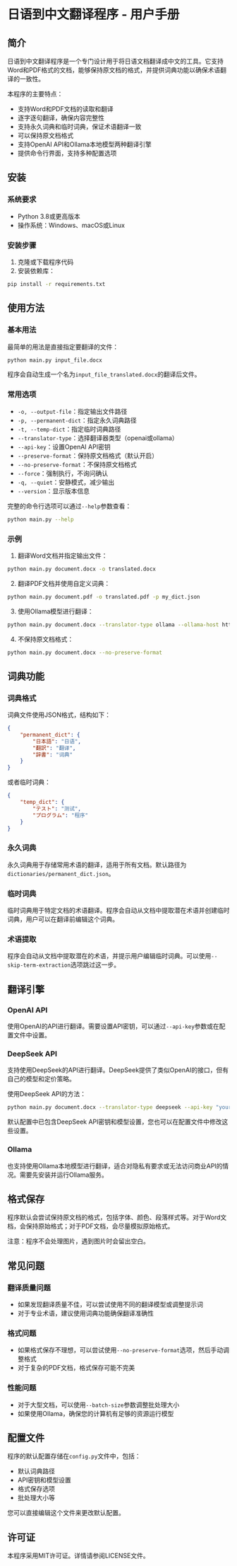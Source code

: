 # 日语到中文翻译程序 - 用户手册

## 简介

日语到中文翻译程序是一个专门设计用于将日语文档翻译成中文的工具。它支持Word和PDF格式的文档，能够保持原文档的格式，并提供词典功能以确保术语翻译的一致性。

本程序的主要特点：

- 支持Word和PDF文档的读取和翻译
- 逐字逐句翻译，确保内容完整性
- 支持永久词典和临时词典，保证术语翻译一致
- 可以保持原文档格式
- 支持OpenAI API和Ollama本地模型两种翻译引擎
- 提供命令行界面，支持多种配置选项

## 安装

### 系统要求

- Python 3.8或更高版本
- 操作系统：Windows、macOS或Linux

### 安装步骤

1. 克隆或下载程序代码
2. 安装依赖库：

```bash
pip install -r requirements.txt
```

## 使用方法

### 基本用法

最简单的用法是直接指定要翻译的文件：

```bash
python main.py input_file.docx
```

程序会自动生成一个名为`input_file_translated.docx`的翻译后文件。

### 常用选项

- `-o, --output-file`：指定输出文件路径
- `-p, --permanent-dict`：指定永久词典路径
- `-t, --temp-dict`：指定临时词典路径
- `--translator-type`：选择翻译器类型（openai或ollama）
- `--api-key`：设置OpenAI API密钥
- `--preserve-format`：保持原文档格式（默认开启）
- `--no-preserve-format`：不保持原文档格式
- `--force`：强制执行，不询问确认
- `-q, --quiet`：安静模式，减少输出
- `--version`：显示版本信息

完整的命令行选项可以通过`--help`参数查看：

```bash
python main.py --help
```

### 示例

1. 翻译Word文档并指定输出文件：

```bash
python main.py document.docx -o translated.docx
```

2. 翻译PDF文档并使用自定义词典：

```bash
python main.py document.pdf -o translated.pdf -p my_dict.json
```

3. 使用Ollama模型进行翻译：

```bash
python main.py document.docx --translator-type ollama --ollama-host http://localhost:11434
```

4. 不保持原文档格式：

```bash
python main.py document.docx --no-preserve-format
```

## 词典功能

### 词典格式

词典文件使用JSON格式，结构如下：

```json
{
    "permanent_dict": {
        "日本語": "日语",
        "翻訳": "翻译",
        "辞書": "词典"
    }
}
```

或者临时词典：

```json
{
    "temp_dict": {
        "テスト": "测试",
        "プログラム": "程序"
    }
}
```

### 永久词典

永久词典用于存储常用术语的翻译，适用于所有文档。默认路径为`dictionaries/permanent_dict.json`。

### 临时词典

临时词典用于特定文档的术语翻译。程序会自动从文档中提取潜在术语并创建临时词典，用户可以在翻译前编辑这个词典。

### 术语提取

程序会自动从文档中提取潜在的术语，并提示用户编辑临时词典。可以使用`--skip-term-extraction`选项跳过这一步。

## 翻译引擎

### OpenAI API

使用OpenAI的API进行翻译。需要设置API密钥，可以通过`--api-key`参数或在配置文件中设置。

### DeepSeek API

支持使用DeepSeek的API进行翻译。DeepSeek提供了类似OpenAI的接口，但有自己的模型和定价策略。

使用DeepSeek API的方法：
```bash
python main.py document.docx --translator-type deepseek --api-key "your-deepseek-api-key" --model "deepseek-r1" --api-base "https://api.deepseek.com/v1"
```

默认配置中已包含DeepSeek API密钥和模型设置，您也可以在配置文件中修改这些设置。

### Ollama

也支持使用Ollama本地模型进行翻译，适合对隐私有要求或无法访问商业API的情况。需要先安装并运行Ollama服务。

## 格式保存

程序默认会尝试保持原文档的格式，包括字体、颜色、段落样式等。对于Word文档，会保持原始格式；对于PDF文档，会尽量模拟原始格式。

注意：程序不会处理图片，遇到图片时会留出空白。

## 常见问题

### 翻译质量问题

- 如果发现翻译质量不佳，可以尝试使用不同的翻译模型或调整提示词
- 对于专业术语，建议使用词典功能确保翻译准确性

### 格式问题

- 如果格式保存不理想，可以尝试使用`--no-preserve-format`选项，然后手动调整格式
- 对于复杂的PDF文档，格式保存可能不完美

### 性能问题

- 对于大型文档，可以使用`--batch-size`参数调整批处理大小
- 如果使用Ollama，确保您的计算机有足够的资源运行模型

## 配置文件

程序的默认配置存储在`config.py`文件中，包括：

- 默认词典路径
- API密钥和模型设置
- 格式保存选项
- 批处理大小等

您可以直接编辑这个文件来更改默认配置。

## 许可证

本程序采用MIT许可证。详情请参阅LICENSE文件。
